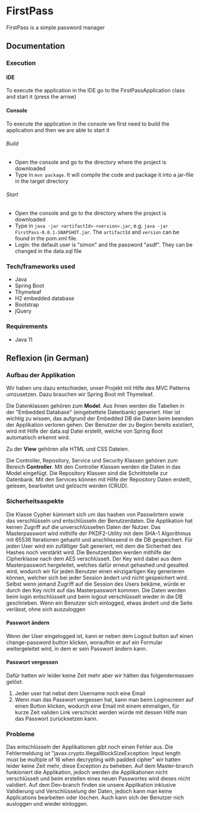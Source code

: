 # FirstPass
FirstPass is a simple password manager

## Documentation
### Execution
#### IDE
To execute the application in the IDE go to the FirstPassApplication class and start it (press the arrow)
#### Console
To execute the application in the console we first need to build the application and then we are able to start it
###### Build
* Open the console and go to the directory where the project is downloaded
* Type in `mvn package`. It will compile the code and package it into a jar-file in the target directory
###### Start
* Open the console and go to the directory where the project is downloaded
* Type in `java -jar <artifactId>-<version>.jar`, e.g. `java -jar FirstPass-0.0.1-SNAPSHOT.jar`. The `artifactId` and `version` can be found in the pom.xml file.
* Login: the default user is "simon" and the password "asdf". They can be changed in the data.sql file

### Tech/frameworks used
* Java
* Spring Boot
* Thymeleaf
* H2 embedded database
* Bootstrap
* jQuery

### Requirements
* Java 11

## Reflexion (in German)
### Aufbau der Applikation
Wir haben uns dazu entschieden, unser Projekt mit Hilfe des MVC Patterns umzusetzen. Dazu brauchen wir Spring Boot mit Thymeleaf.

Die Datenklassen gehören zum **Model**. Aus ihnen werden die Tabellen in der "Embedded Database" (eingebettete Datenbank) generiert.
Hier ist wichtig zu wissen, das aufgrund der Embedded DB die Daten beim beenden der Applikation verloren gehen. Der Benutzer
der zu Beginn bereits existiert, wird mit Hilfe der data.sql Datei erstellt, welche von Spring Boot automatisch erkennt wird.

Zu der **View** gehören alle HTML und CSS Dateien.

Die Controller, Repository, Service und Security Klassen gehören zum Bereich **Controller**. Mit den Controller Klassen
werden die Daten in das Model eingefügt. Die Repository Klassen sind die Schnittstelle zur Datenbank. Mit den Services können
mit Hilfe der Repository Daten erstellt, gelesen, bearbeitet und gelöscht werden (CRUD).

### Sicherheitsaspekte
Die Klasse Cypher kümmert sich um das hashen von Passwörtern sowie das verschlüsseln und entschlüsseln der Benutzerdaten.
Die Applikation hat keinen Zugriff auf die unverschlüsselten Daten der Nutzer. Das Masterpasswort wird mithilfe der PKDF2-Utility mit dem SHA-1 Algorithmus mit 65536 Iterationen gehasht und anschliessend in die DB gespeichert.
Für jeden User wird ein zufälliger Salt generiert, mit dem die Sicherheit des Hashes noch verstärkt wird. Die Benutzerdaten werden mithilfe der Cipherklasse nach dem AES verschlüsselt. Der Key wird dabei aus dem Masterpasswort hergeleitet, welches dafür erneut gehashed und gesalted wird, wodurch wir für jeden Benutzer einen einzigartigen Key generieren können, welcher sich bei jeder Session ändert und nicht gespeichert wird. Selbst wenn jemand Zugriff auf die Session des Users bekäme, würde er durch den Key nicht auf das Masterpasswort kommen.
Die Daten werden beim login entschlüsselt und beim logout verschlüsselt wieder in die DB geschrieben. Wenn ein Benutzer sich einlogged, etwas ändert und die Seite verlässt, ohne sich auszuloggen

#### Passwort ändern
Wenn der User eingelogged ist, kann er neben dem Logout button auf einen change-password button klicken, woraufhin er auf ein Formular weitergeleitet wird, in dem er sein Passwort ändern kann.

#### Passwort vergessen
Dafür hatten wir leider keine Zeit mehr aber wir hätten das folgendermassen gelöst:
1. Jeder user hat nebst dem Username noch eine Email
2. Wenn man das Passwort vergessen hat, kann man beim Loginscreen auf einen Button klicken, wodurch eine Email mit einem einmaligen, für kurze Zeit validen Link verschickt werden würde mit dessen Hilfe man das Passwort zurücksetzen kann.

### Probleme
Das entschlüsseln der Applikationen gibt noch einen Fehler aus. Die Fehlermeldung ist "javax.crypto.IllegalBlockSizeException: Input length must be multiple of 16 when decrypting with padded cipher" wir hatten leider keine Zeit mehr, diese Exception zu beheben.
Auf dem Master-branch funkioniert die Applikation, jedoch werden die Applikationen nicht verschlüsselt und beim erstellen eines neuen
Passwortes wird dieses nicht validiert.
Auf dem Dev-branch finden sie unsere Applikation inklusive Validierung und Verschlüsselung der Daten, jedoch kann man keine Applications bearbeiten oder löschen.
Auch kann sich der Benutzer nich ausloggen und wieder einloggen.